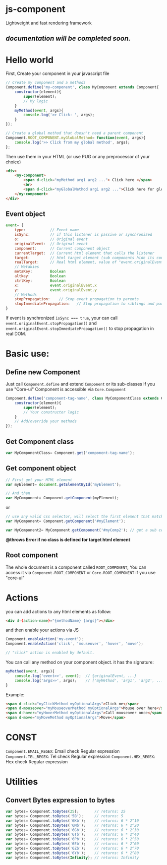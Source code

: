 # js-component
Lightweight and fast rendering framework

*documentation will be completed soon.*
---

# Hello world
First, Create your component in your javascript file
```javascript
// Create my component and a methods
Component.define('my-component', class MyComponent extends Component{
	constructor(element){
		super(element);
		// My logic
	}
	myMethod(event, args){
		console.log('>> Click: ', args);
	}
});

// Create a global method that doesn't need a parent component
Component.ROOT_COMPONENT.myGlobalMethod= function(event, args){
	console.log('>> Click from my global method', args);
};
```

Then use them in your HTML (or use PUG or any preprocessor of your choice)
```html
<div>
	<my-component>
		<span d-click="myMethod arg1 arg2 ..."> Click here </span>
		<br>
		<span d-click="myGlobalMethod arg1 arg2 ...">Click here for global method</span>
	</my-component>
</div>
```

## Event object
```javascript
event= {
	type:			// Event name
	isSync:			// if this listener is passive or synchronized
	o:				// Original event
	originalEvent:	// Original event
	component:		// Current component object
	currentTarget:	// Current html element that calls the listener
	target:			// html target element (sub components hide its content)
	realTarget:		// Real html element, value of "event.originalEvent.target"
	// Metakies
	metaKey:		Boolean
	altkey:			Boolean
	ctrlKey:		Boolean
	x:				event.originalEvent.x
	y:				event.originalEvent.y
	// Methods
	stopPropagation:	// Stop event propagation to parents
	stopImmediatePropagation:	// Stop propagation to siblings and parents
}
```
If event is synchronized `isSync === true`, your can call `event.originalEvent.stopPropagation()` and `event.originalEvent.stopImmediatePropagation()` to stop propagation in real DOM.

# Basic use:
## Define new Component
Just call `Component.define` and extend `Component` or its sub-classes
If you use "Core-ui" Component is accessible via `Core.Component`

```javascript
Component.define('component-tag-name', class MyComponentClass extends Component {
	constructor(element){
		super(element);
		// Your constructor logic
	}
	// Add/override your methods
});
```
## Get Component class
```javascript
var MyComponentClass= Component.get('component-tag-name');
```

## Get component object
```javascript
// First get your HTML element
var myElement= document.getElementById('myElement');

// And then
var MyComponent= Component.getComponent(myElement);
```

or
```javascript
// use any valid css selector, will select the first element that matches
var MyComponent= Component.getComponent('#myElement');

var MyComponent2= MyComponent.getComponent('#myComp2'); // get a sub component
```

**@throws Error if no class is defined for target html element**



## Root component
The whole document is a component called `ROOT_COMPONENT`, You can access it via `Component.ROOT_COMPONENT` or `Core.ROOT_COMPONENT` if you use "core-ui"

# Actions
you can add actions to any html elements as follow:
```html
<div d-{action-name}="{methodName} {args}"></div>
```

and then enable your actions via JS
```javascript
Component.enableAction('my-event');
Component.enableAction('click', 'mouseover', 'hover', 'move');

// "click" action is enabled by default.
```
You can call any method on your component object. it has the signature:
```javascript
myMethod(event, args){
	console.log('event>>', event);	// {originalEvent, ...}
	console.log('args>>', args);	// ['myMethod', 'arg1', 'arg2', ...]
}
```

Example:
```html
<span d-click="myClickMethod myOptionalArgs">Click me</span>
<span d-mouseover="myMouseoverMethod myOptionalArgs">Mouse over here</span>
<span d-hover="myHoverMethod myOptionalArgs">Call mouseover once</span>
<span d-move="myMoveMethod myOptionalArgs">Move</span>
```

# CONST
`Component.EMAIL_REGEX`:	Email check Regular expression
`Component.TEL_REGEX`:	Tel check Regular expression
`Component.HEX_REGEX`:	Hex check Regular expression

# Utilities

## Convert Bytes expression to bytes
```javascript
var bytes= Component.toBytes(25);		// returns: 25
var bytes= Component.toBytes('5B');		// returns: 5
var bytes= Component.toBytes('6Kb');	// returns: 6 * 2^10
var bytes= Component.toBytes('6Mb');	// returns: 6 * 2^20
var bytes= Component.toBytes('6Gb');	// returns: 6 * 2^30
var bytes= Component.toBytes('6Tb');	// returns: 6 * 2^40
var bytes= Component.toBytes('6Pb');	// returns: 6 * 2^50
var bytes= Component.toBytes('6Eb');	// returns: 6 * 2^60
var bytes= Component.toBytes('6Zb');	// returns: 6 * 2^70
var bytes= Component.toBytes('6Yb');	// returns: 6 * 2^80
var bytes= Component.toBytes(Infinity);	// returns: Infinity
```
